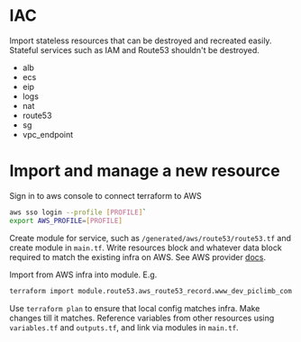 # IAC

Import stateless resources that can be destroyed and recreated easily. Stateful services such as IAM and Route53 shouldn't be destroyed.

- alb
- ecs
- eip
- logs
- nat
- route53
- sg
- vpc_endpoint

# Import and manage a new resource

Sign in to aws console to connect terraform to AWS

```bash
aws sso login --profile [PROFILE]`
export AWS_PROFILE=[PROFILE]
```

Create module for service, such as `/generated/aws/route53/route53.tf` and create module in `main.tf`. Write resources block and whatever data block required to match the existing infra on AWS. See AWS provider [docs](https://registry.terraform.io/providers/hashicorp/aws/latest/docs).

Import from AWS infra into module. E.g.

```bash
terraform import module.route53.aws_route53_record.www_dev_piclimb_com Z0081576APTH2MKBFDT2_www.dev.piclimb.com_A
```

Use `terraform plan` to ensure that local config matches infra. Make changes till it matches. Reference variables from other resources using `variables.tf` and `outputs.tf`, and link via modules in `main.tf`.
